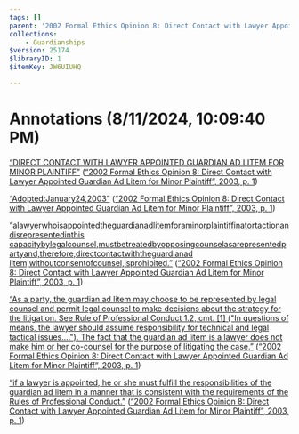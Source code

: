 ```yaml
---
tags: []
parent: '2002 Formal Ethics Opinion 8: Direct Contact with Lawyer Appointed Guardian Ad Litem for Minor Plaintiff'
collections:
    - Guardianships
$version: 25174
$libraryID: 1
$itemKey: JW6UIUHQ

---
```

# Annotations (8/11/2024, 10:09:40 PM)

<span class="highlight" data-annotation="%7B%22attachmentURI%22%3A%22http%3A%2F%2Fzotero.org%2Fusers%2F21885%2Fitems%2F97BY2I9T%22%2C%22annotationKey%22%3A%22BKBN5998%22%2C%22color%22%3A%22%23fced8c%22%2C%22pageLabel%22%3A%221%22%2C%22position%22%3A%7B%22pageIndex%22%3A0%2C%22rects%22%3A%5B%5B41.186%2C640.167%2C559.215%2C658.647%5D%2C%5B41.186%2C616.917%2C215.64%2C635.397%5D%5D%7D%2C%22citationItem%22%3A%7B%22uris%22%3A%5B%22http%3A%2F%2Fzotero.org%2Fusers%2F21885%2Fitems%2FEDWCZHYH%22%5D%2C%22locator%22%3A%221%22%7D%7D" ztype="zhighlight"><a href="zotero://open-pdf/library/items/97BY2I9T?page=1&#x26;annotation=BKBN5998">“DIRECT CONTACT WITH LAWYER APPOINTED GUARDIAN AD LITEM FOR MINOR PLAINTIFF”</a></span> <span class="citation" data-citation="%7B%22citationItems%22%3A%5B%7B%22uris%22%3A%5B%22http%3A%2F%2Fzotero.org%2Fusers%2F21885%2Fitems%2FEDWCZHYH%22%5D%2C%22locator%22%3A%221%22%7D%5D%2C%22properties%22%3A%7B%7D%7D" ztype="zcitation">(<span class="citation-item"><a href="zotero://select/library/items/EDWCZHYH"><a href="zotero://select/library/items/EDWCZHYH">“2002 Formal Ethics Opinion 8: Direct Contact with Lawyer Appointed Guardian Ad Litem for Minor Plaintiff”, 2003, p. 1</a></a></span>)</span>

<span class="highlight" data-annotation="%7B%22attachmentURI%22%3A%22http%3A%2F%2Fzotero.org%2Fusers%2F21885%2Fitems%2F97BY2I9T%22%2C%22annotationKey%22%3A%22TFUBUWMS%22%2C%22color%22%3A%22%23fced8c%22%2C%22pageLabel%22%3A%221%22%2C%22position%22%3A%7B%22pageIndex%22%3A0%2C%22rects%22%3A%5B%5B38.112%2C592.416%2C145.246%2C607.707%5D%5D%7D%2C%22citationItem%22%3A%7B%22uris%22%3A%5B%22http%3A%2F%2Fzotero.org%2Fusers%2F21885%2Fitems%2FEDWCZHYH%22%5D%2C%22locator%22%3A%221%22%7D%7D" ztype="zhighlight"><a href="zotero://open-pdf/library/items/97BY2I9T?page=1&#x26;annotation=TFUBUWMS">“Adopted:January24,2003”</a></span> <span class="citation" data-citation="%7B%22citationItems%22%3A%5B%7B%22uris%22%3A%5B%22http%3A%2F%2Fzotero.org%2Fusers%2F21885%2Fitems%2FEDWCZHYH%22%5D%2C%22locator%22%3A%221%22%7D%5D%2C%22properties%22%3A%7B%7D%7D" ztype="zcitation">(<span class="citation-item"><a href="zotero://select/library/items/EDWCZHYH"><a href="zotero://select/library/items/EDWCZHYH">“2002 Formal Ethics Opinion 8: Direct Contact with Lawyer Appointed Guardian Ad Litem for Minor Plaintiff”, 2003, p. 1</a></a></span>)</span>

<span class="highlight" data-annotation="%7B%22attachmentURI%22%3A%22http%3A%2F%2Fzotero.org%2Fusers%2F21885%2Fitems%2F97BY2I9T%22%2C%22annotationKey%22%3A%22KYDDTCFK%22%2C%22color%22%3A%22%23fced8c%22%2C%22pageLabel%22%3A%221%22%2C%22position%22%3A%7B%22pageIndex%22%3A0%2C%22rects%22%3A%5B%5B111.597%2C566.166%2C541.073%2C581.457%5D%2C%5B538.337%2C566.166%2C542.159%2C581.457%5D%2C%5B38.553%2C553.416%2C566.284%2C568.707%5D%2C%5B564.104%2C553.416%2C567.926%2C568.707%5D%2C%5B38.4%2C540.666%2C224.158%2C555.957%5D%5D%7D%2C%22citationItem%22%3A%7B%22uris%22%3A%5B%22http%3A%2F%2Fzotero.org%2Fusers%2F21885%2Fitems%2FEDWCZHYH%22%5D%2C%22locator%22%3A%221%22%7D%7D" ztype="zhighlight"><a href="zotero://open-pdf/library/items/97BY2I9T?page=1&#x26;annotation=KYDDTCFK">“alawyerwhoisappointedtheguardianadlitemforaminorplaintiffinatortactionandisrepresentedinthis capacitybylegalcounsel,mustbetreatedbyopposingcounselasarepresentedpartyand,therefore,directcontactwiththeguardianad litem,withoutconsentofcounsel,isprohibited.”</a></span> <span class="citation" data-citation="%7B%22citationItems%22%3A%5B%7B%22uris%22%3A%5B%22http%3A%2F%2Fzotero.org%2Fusers%2F21885%2Fitems%2FEDWCZHYH%22%5D%2C%22locator%22%3A%221%22%7D%5D%2C%22properties%22%3A%7B%7D%7D" ztype="zcitation">(<span class="citation-item"><a href="zotero://select/library/items/EDWCZHYH"><a href="zotero://select/library/items/EDWCZHYH">“2002 Formal Ethics Opinion 8: Direct Contact with Lawyer Appointed Guardian Ad Litem for Minor Plaintiff”, 2003, p. 1</a></a></span>)</span>

<span class="highlight" data-annotation="%7B%22attachmentURI%22%3A%22http%3A%2F%2Fzotero.org%2Fusers%2F21885%2Fitems%2F97BY2I9T%22%2C%22annotationKey%22%3A%22E4CFBRIL%22%2C%22color%22%3A%22%23fced8c%22%2C%22pageLabel%22%3A%221%22%2C%22position%22%3A%7B%22pageIndex%22%3A0%2C%22rects%22%3A%5B%5B400.335%2C321.666%2C548.671%2C336.957%5D%2C%5B40.074%2C308.916%2C550.896%2C324.207%5D%2C%5B40.047%2C295.416%2C537.639%2C310.707%5D%2C%5B39.984%2C282.666%2C79.359%2C297.957%5D%2C%5B82.491%2C282.666%2C550.954%2C297.957%5D%5D%7D%2C%22citationItem%22%3A%7B%22uris%22%3A%5B%22http%3A%2F%2Fzotero.org%2Fusers%2F21885%2Fitems%2FEDWCZHYH%22%5D%2C%22locator%22%3A%221%22%7D%7D" ztype="zhighlight"><a href="zotero://open-pdf/library/items/97BY2I9T?page=1&#x26;annotation=E4CFBRIL">“As a party, the guardian ad litem may choose to be represented by legal counsel and permit legal counsel to make decisions about the strategy for the litigation. See Rule of Professional Conduct 1.2, cmt. [1] ("In questions of means, the lawyer should assume responsibility for technical and legal tactical issues...."). The fact that the guardian ad litem is a lawyer does not make him or her co-counsel for the purpose of litigating the case.”</a></span> <span class="citation" data-citation="%7B%22citationItems%22%3A%5B%7B%22uris%22%3A%5B%22http%3A%2F%2Fzotero.org%2Fusers%2F21885%2Fitems%2FEDWCZHYH%22%5D%2C%22locator%22%3A%221%22%7D%5D%2C%22properties%22%3A%7B%7D%7D" ztype="zcitation">(<span class="citation-item"><a href="zotero://select/library/items/EDWCZHYH"><a href="zotero://select/library/items/EDWCZHYH">“2002 Formal Ethics Opinion 8: Direct Contact with Lawyer Appointed Guardian Ad Litem for Minor Plaintiff”, 2003, p. 1</a></a></span>)</span>

<span class="highlight" data-annotation="%7B%22attachmentURI%22%3A%22http%3A%2F%2Fzotero.org%2Fusers%2F21885%2Fitems%2F97BY2I9T%22%2C%22annotationKey%22%3A%22A6AXHGPC%22%2C%22color%22%3A%22%23fced8c%22%2C%22pageLabel%22%3A%221%22%2C%22position%22%3A%7B%22pageIndex%22%3A0%2C%22rects%22%3A%5B%5B205.951%2C213.666%2C568.709%2C228.957%5D%2C%5B40.002%2C200.916%2C373.767%2C216.207%5D%5D%7D%2C%22citationItem%22%3A%7B%22uris%22%3A%5B%22http%3A%2F%2Fzotero.org%2Fusers%2F21885%2Fitems%2FEDWCZHYH%22%5D%2C%22locator%22%3A%221%22%7D%7D" ztype="zhighlight"><a href="zotero://open-pdf/library/items/97BY2I9T?page=1&#x26;annotation=A6AXHGPC">“if a lawyer is appointed, he or she must fulfill the responsibilities of the guardian ad litem in a manner that is consistent with the requirements of the Rules of Professional Conduct.”</a></span> <span class="citation" data-citation="%7B%22citationItems%22%3A%5B%7B%22uris%22%3A%5B%22http%3A%2F%2Fzotero.org%2Fusers%2F21885%2Fitems%2FEDWCZHYH%22%5D%2C%22locator%22%3A%221%22%7D%5D%2C%22properties%22%3A%7B%7D%7D" ztype="zcitation">(<span class="citation-item"><a href="zotero://select/library/items/EDWCZHYH"><a href="zotero://select/library/items/EDWCZHYH">“2002 Formal Ethics Opinion 8: Direct Contact with Lawyer Appointed Guardian Ad Litem for Minor Plaintiff”, 2003, p. 1</a></a></span>)</span>
